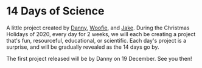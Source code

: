 # 14 Days of Science

A little project created by [Danny](https://bean.codes), [Woofie](https://woofie.lightson.xyz), and [Jake](). During the Christmas Holidays of 2020, every day for 2 weeks, we will each be creating a project that's fun, resourceful, educational, or scientific. Each day's project is a surprise, and will be gradually revealed as the 14 days go by. 

The first project released will be by Danny on 19 December. See you then!